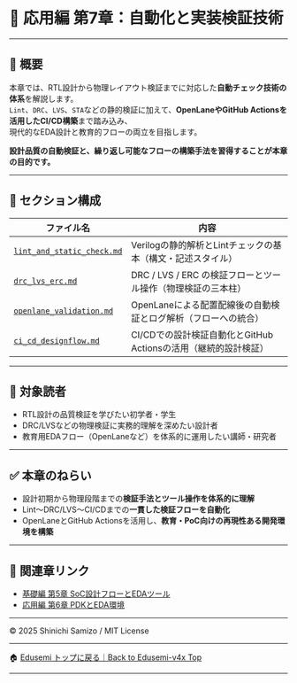 # 🤖 応用編 第7章：自動化と実装検証技術

---

## 📘 概要

本章では、RTL設計から物理レイアウト検証までに対応した**自動チェック技術の体系**を解説します。  
`Lint`、`DRC`、`LVS`、`STA`などの静的検証に加えて、**OpenLaneやGitHub Actionsを活用したCI/CD構築**まで踏み込み、  
現代的なEDA設計と教育的フローの両立を目指します。

**設計品質の自動検証と、繰り返し可能なフローの構築手法を習得することが本章の目的です。**

---

## 📂 セクション構成

| ファイル名 | 内容 |
|------------|------|
| [`lint_and_static_check.md`](./lint_and_static_check.md) | Verilogの静的解析とLintチェックの基本（構文・記述スタイル） |
| [`drc_lvs_erc.md`](./drc_lvs_erc.md) | DRC / LVS / ERC の検証フローとツール操作（物理検証の三本柱） |
| [`openlane_validation.md`](./openlane_validation.md) | OpenLaneによる配置配線後の自動検証とログ解析（フローへの統合） |
| [`ci_cd_designflow.md`](./ci_cd_designflow.md) | CI/CDでの設計検証自動化とGitHub Actionsの活用（継続的設計検証） |

---

## 🎯 対象読者

- RTL設計の品質検証を学びたい初学者・学生
- DRC/LVSなどの物理検証に実務的理解を深めたい設計者
- 教育用EDAフロー（OpenLaneなど）を体系的に運用したい講師・研究者

---

## ✅ 本章のねらい

- 設計初期から物理段階までの**検証手法とツール操作を体系的に理解**
- Lint〜DRC/LVS〜CI/CDまでの**一貫した検証フローを自動化**
- OpenLaneとGitHub Actionsを活用し、**教育・PoC向けの再現性ある開発環境を構築**

---

## 🔗 関連章リンク

- [基礎編 第5章 SoC設計フローとEDAツール](../chapter5_soc_design_flow/)  
- [応用編 第6章 PDKとEDA環境](../d_chapter6_pdk_and_eda_environment/)

---

© 2025 Shinichi Samizo / MIT License


---

🏠 [Edusemi トップに戻る｜Back to Edusemi-v4x Top](../README.md)

---

